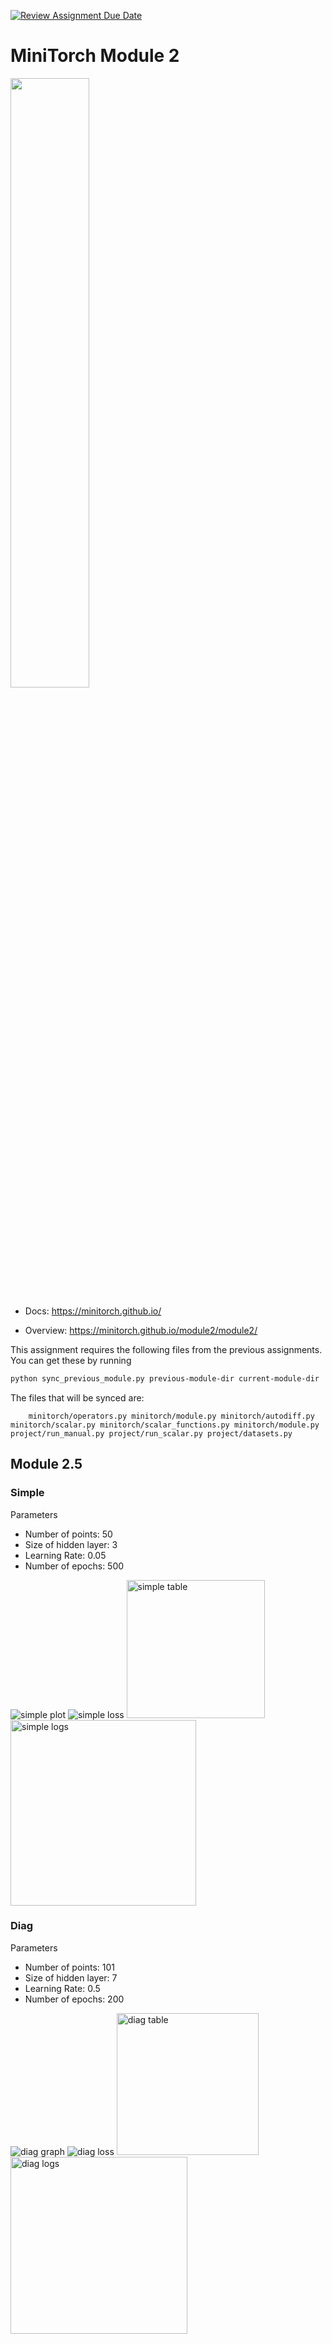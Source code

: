 [![Review Assignment Due Date](https://classroom.github.com/assets/deadline-readme-button-22041afd0340ce965d47ae6ef1cefeee28c7c493a6346c4f15d667ab976d596c.svg)](https://classroom.github.com/a/YFgwt0yY)
# MiniTorch Module 2

<img src="https://minitorch.github.io/minitorch.svg" width="50%">


* Docs: https://minitorch.github.io/

* Overview: https://minitorch.github.io/module2/module2/

This assignment requires the following files from the previous assignments. You can get these by running

```bash
python sync_previous_module.py previous-module-dir current-module-dir
```

The files that will be synced are:

        minitorch/operators.py minitorch/module.py minitorch/autodiff.py minitorch/scalar.py minitorch/scalar_functions.py minitorch/module.py project/run_manual.py project/run_scalar.py project/datasets.py


## Module 2.5
### Simple
Parameters
- Number of points: 50
- Size of hidden layer: 3
- Learning Rate: 0.05
- Number of epochs: 500

![simple plot](https://github.com/user-attachments/assets/cc1c6e41-4472-44d6-876a-f34709d5d062)
![simple loss](https://github.com/user-attachments/assets/b8427689-e605-4c8c-bd17-dbd3f0dec225)
<img width="221" alt="simple table" src="https://github.com/user-attachments/assets/63a5dba6-7c01-4bb2-b0b3-81f733f7be82">
<img width="297" alt="simple logs" src="https://github.com/user-attachments/assets/b2b35848-a8a8-4710-aee4-f85239ed1985">

### Diag
Parameters
- Number of points: 101
- Size of hidden layer: 7
- Learning Rate: 0.5
- Number of epochs: 200

![diag graph](https://github.com/user-attachments/assets/e94d39ef-44b0-4fd2-8ec7-967e672df5b6)
![diag loss](https://github.com/user-attachments/assets/653c8c18-7ae4-4b2a-8ee1-bd6efa31ea3f)
<img width="227" alt="diag table" src="https://github.com/user-attachments/assets/29e10e08-9037-47a5-83da-dbfad6a856fa">
<img width="283" alt="diag logs" src="https://github.com/user-attachments/assets/f15e1b58-2550-4340-b6d3-7d68e3d5f1fc">

